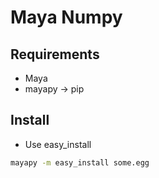 # Maya Numpy

## Requirements
- Maya
- mayapy -> pip

## Install
- Use easy_install
```bash
mayapy -m easy_install some.egg
```
